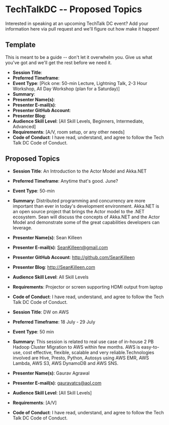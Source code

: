 # TechTalkDC -- Proposed Topics
Interested in speaking at an upcoming TechTalk DC event? Add your information here via pull request and we'll figure out how make it happen!

## Template
This is meant to be a guide -- don't let it overwhelm you. Give us what you've got and we'll get the rest before we need it.
 
* **Session Title**:  
 * **Preferred Timeframe**:  
 * **Event Type**: [Pick one: 50-min Lecture, Lightning Talk, 2-3 Hour Workshop, All Day Workshop (plan for a Saturday)]
 * **Summary**: 
 * **Presenter Name(s)**: 
 * **Presenter E-mail(s)**: 
 * **Presenter GitHub Account**: 
 * **Presenter Blog**: 
 * **Audience Skill Level**: [All Skill Levels, Beginners, Intermediate, Advanced]
 * **Requirements**: [A/V, room setup, or any other needs]
 * **Code of Conduct**: I have read, understand, and agree to follow the Tech Talk DC Code of Conduct.

## Proposed Topics

* **Session Title**: An Introduction to the Actor Model and Akka.NET
 * **Preferred Timeframe**: Anytime that's good. June? 
 * **Event Type**: 50-min
 * **Summary**: Distributed programming and concurrency are more important than ever in today's development environment. Akka.NET is an open source project that brings the Actor model to the .NET ecosystem. Sean will discuss the concepts of Akka.NET and the Actor Model and demonstrate some of the great capabilities developers can leverage.
 * **Presenter Name(s)**: Sean Killeen
 * **Presenter E-mail(s)**: SeanKilleen@gmail.com
 * **Presenter GitHub Account**: http://github.com/SeanKilleen
 * **Presenter Blog**: http://SeanKilleen.com
 * **Audience Skill Level**: All Skill Levels
 * **Requirements**: Projector or screen supporting HDMI output from laptop
 * **Code of Conduct**: I have read, understand, and agree to follow the Tech Talk DC Code of Conduct.
 
* **Session Title**: DW on AWS 
 * **Preferred Timeframe**: 18 July - 29 July 
 * **Event Type**: 50 min 
 * **Summary**: This session is related to real use case of in-house 2 PB Hadoop Cluster Migration to AWS within few months. AWS is easy-to-use, cost effective, flexible, scalable and very reliable.Technologies involved are Hive, Presto, Python, Autosys using AWS EMR, AWS Lambda, AWS S3, AWS DynamoDB and AWS SNS. 
 * **Presenter Name(s)**: Gaurav Agrawal 
 * **Presenter E-mail(s)**: gauravatcs@aol.com 
 * **Audience Skill Level**: [All Skill Levels] 
 * **Requirements**: [A/V] 
 * **Code of Conduct**: I have read, understand, and agree to follow the Tech Talk DC Code of Conduct.
